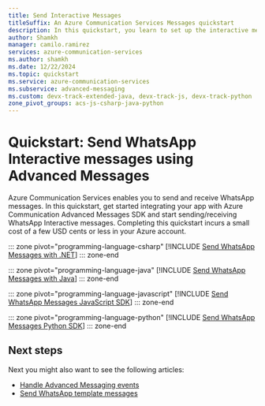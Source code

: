 ```yaml
---
title: Send Interactive Messages
titleSuffix: An Azure Communication Services Messages quickstart
description: In this quickstart, you learn to set up the interactive messages functionality of Azure Communication Services Messages.
author: Shamkh
manager: camilo.ramirez
services: azure-communication-services
ms.author: shamkh
ms.date: 12/22/2024
ms.topic: quickstart
ms.service: azure-communication-services
ms.subservice: advanced-messaging
ms.custom: devx-track-extended-java, devx-track-js, devx-track-python
zone_pivot_groups: acs-js-csharp-java-python
---
```


# Quickstart: Send WhatsApp Interactive messages using Advanced Messages

Azure Communication Services enables you to send and receive WhatsApp messages. In this quickstart, get started integrating your app with Azure Communication Advanced Messages SDK and start sending/receiving WhatsApp Interactive messages. Completing this quickstart incurs a small cost of a few USD cents or less in your Azure account.

::: zone pivot="programming-language-csharp"
[!INCLUDE [Send WhatsApp Messages with .NET](./includes/get-started/messages-quickstart-intercative-messages-net.md)]
::: zone-end

::: zone pivot="programming-language-java"
[!INCLUDE [Send WhatsApp Messages with Java](./includes/get-started/messages-quickstart-intercative-messages-java.md)]
::: zone-end

::: zone pivot="programming-language-javascript"
[!INCLUDE [Send WhatsApp Messages JavaScript SDK](./includes/get-started/messages-quickstart-intercative-messages-js.md)]
::: zone-end

::: zone pivot="programming-language-python"
[!INCLUDE [Send WhatsApp Messages Python SDK](./includes/get-started/messages-quickstart-intercative-messages-python.md)]
::: zone-end

## Next steps

 Next you might also want to see the following articles:

- [Handle Advanced Messaging events](./handle-advanced-messaging-events.md)
- [Send WhatsApp template messages](../whatsapp/template-messages.md)
